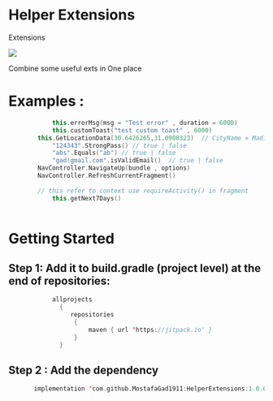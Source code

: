 # Helper Extensions
Extensions 

[![](https://jitpack.io/v/MostafaGad1911/HelperExtensions.svg)](https://jitpack.io/#MostafaGad1911/HelperExtensions)

Combine some useful exts in One place

# Examples :
``` kotlin   
            this.errorMsg(msg = "Test error" , duration = 6000)
            this.customToast("test custom toast" , 6000)
	    this.GetLocationData(30.6426265,31.0908323)  // CityName = Madinet Berkat as Sabee , CountryName = Egypt , StateName = Menofia Governorate , CountryCode = EG
            "124343".StrongPass() // true | false
            "abs".Equals("ab") // true | false
            "gad!gmail.com".isValidEmail()  // true | false
	    NavController.NavigateUp(bundle , options)  
	    NavController.RefreshCurrentFragment()
	    
	    // this refer to context use requireActivity() in fragment
            this.getNext7Days()
     

```


# Getting Started 
## Step 1: Add it to build.gradle (project level) at the end of repositories:

 ``` kotlin  
             allprojects 
               {
	              repositories 
		           {	
			           maven { url 'https://jitpack.io' }
		           }  
	           }
```          
        

## Step 2 : Add the dependency
 ``` kotlin  
        implementation 'com.github.MostafaGad1911:HelperExtensions:1.0.0'
        
```         
